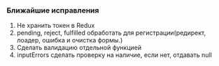 ### Ближайшие исправления
1. Не хранить токен в Redux
2. pending, reject, fulfilled обработать для регистрации(редирект, лоадер, ошибка и очистка формы.)
3. Сделать валидацию отдельной функцией
4. inputErrors сделать проверку на наличие, если нет, отдавать null